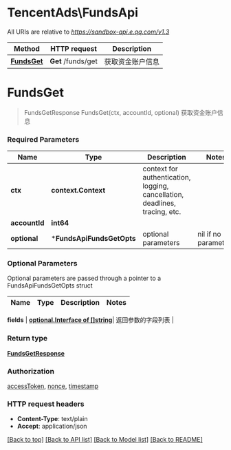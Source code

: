 # TencentAds\FundsApi

All URIs are relative to *https://sandbox-api.e.qq.com/v1.3*

Method | HTTP request | Description
------------- | ------------- | -------------
[**FundsGet**](FundsApi.md#FundsGet) | **Get** /funds/get | 获取资金账户信息


# **FundsGet**
> FundsGetResponse FundsGet(ctx, accountId, optional)
获取资金账户信息

### Required Parameters

Name | Type | Description  | Notes
------------- | ------------- | ------------- | -------------
 **ctx** | **context.Context** | context for authentication, logging, cancellation, deadlines, tracing, etc.
  **accountId** | **int64**|  | 
 **optional** | ***FundsApiFundsGetOpts** | optional parameters | nil if no parameters

### Optional Parameters
Optional parameters are passed through a pointer to a FundsApiFundsGetOpts struct

Name | Type | Description  | Notes
------------- | ------------- | ------------- | -------------

 **fields** | [**optional.Interface of []string**](string.md)| 返回参数的字段列表 | 

### Return type

[**FundsGetResponse**](FundsGetResponse.md)

### Authorization

[accessToken](../README.md#accessToken), [nonce](../README.md#nonce), [timestamp](../README.md#timestamp)

### HTTP request headers

 - **Content-Type**: text/plain
 - **Accept**: application/json

[[Back to top]](#) [[Back to API list]](../README.md#documentation-for-api-endpoints) [[Back to Model list]](../README.md#documentation-for-models) [[Back to README]](../README.md)

